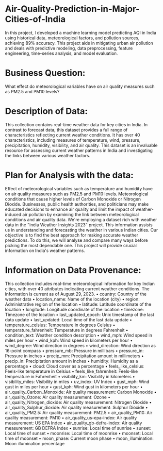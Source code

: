 # Air-Quality-Prediction-in-Major-Cities-of-India
In this project, I developed a machine learning model predicting AQI in India using historical data, meteorological factors, and pollution sources, achieving 89% accuracy. This project aids in mitigating urban air pollution and deals with  predictive modeling, data preprocessing, feature engineering, time-series analysis, and model evaluation.

# Business Question:
What effect do meteorological variables have on air quality measures such as PM2.5 and PM10 levels?

# Description of Data:
This collection contains real-time weather data for key cities in India. In contrast to forecast data, this dataset provides a full range of characteristics reflecting current weather conditions.
It has over 40 characteristics, including measures of temperature, wind, pressure, precipitation, humidity, visibility, and air quality. This dataset is an invaluable resource for assessing current weather patterns in India and investigating the links between various weather factors.

# Plan for Analysis with the data:
Effect of meteorological variables such as temperature and humidity have on air quality measures such as PM2.5 and PM10 levels. Meteorological conditions that cause higher levels of Carbon Monoxide or Nitrogen Dioxide. Businesses, public health authorities, and politicians may make educated decisions to enhance air quality and limit the impact of weather-induced air pollution by examining the link between meteorological conditions and air quality data. We're employing a dataset rich with weather data in the "India Weather Insights 2023" project. This information assists us in understanding and forecasting the weather in various Indian cities. Our objective is to find the best approach for making accurate weather predictions. To do this, we will analyse and compare many ways before picking the most dependable one. This project will provide crucial information on India's weather patterns.

# Information on Data Provenance:
This collection includes real-time meteorological information for key Indian cities, with over 40 attributes indicating current weather conditions. The information is current as of August 29, 2023.
•	country: Country of the weather data
•	location_name: Name of the location (city)
•	region: Administrative region of the location
•	latitude: Latitude coordinate of the location
•	longitude: Longitude coordinate of the location
•	timezone: Timezone of the location
•	last_updated_epoch: Unix timestamp of the last data update
•	last_updated: Local time of the last data update
•	temperature_celsius: Temperature in degrees Celsius
•	temperature_fahrenheit: Temperature in degrees Fahrenheit
•	condition_text: Weather condition description
•	wind_mph: Wind speed in miles per hour
•	wind_kph: Wind speed in kilometers per hour
•	wind_degree: Wind direction in degrees
•	wind_direction: Wind direction as 16-point compass
•	pressure_mb: Pressure in millibars
•	pressure_in: Pressure in inches
•	precip_mm: Precipitation amount in millimeters
•	precip_in: Precipitation amount in inches
•	humidity: Humidity as a percentage
•	cloud: Cloud cover as a percentage
•	feels_like_celsius: Feels-like temperature in Celsius
•	feels_like_fahrenheit: Feels-like temperature in Fahrenheit
•	visibility_km: Visibility in kilometers
•	visibility_miles: Visibility in miles
•	uv_index: UV Index
•	gust_mph: Wind gust in miles per hour
•	gust_kph: Wind gust in kilometers per hour
•	air_quality_Carbon_Monoxide: Air quality measurement: Carbon Monoxide
•	air_quality_Ozone: Air quality measurement: Ozone
•	air_quality_Nitrogen_dioxide: Air quality measurement: Nitrogen Dioxide
•	air_quality_Sulphur_dioxide: Air quality measurement: Sulphur Dioxide
•	air_quality_PM2.5: Air quality measurement: PM2.5
•	air_quality_PM10: Air quality measurement: PM10
•	air_quality_us-epa-index: Air quality measurement: US EPA Index
•	air_quality_gb-defra-index: Air quality measurement: GB DEFRA Index
•	sunrise: Local time of sunrise
•	sunset: Local time of sunset
•	moonrise: Local time of moonrise
•	moonset: Local time of moonset
•	moon_phase: Current moon phase
•	moon_illumination: Moon illumination percentage
